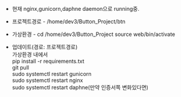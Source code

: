 - 현재 nginx,gunicorn,daphne daemon으로 running중.  
  
- 프로젝트경로 - /home/dev3/Button_Project/btn  
- 가상환경 - cd /home/dev3/Button_Project  source web/bin/activate  

- 업데이트(경로: 프로젝트경로)  
가상환경 내에서  
pip install -r requirements.txt  
git pull  
sudo systemctl restart gunicorn  
sudo systemctl restart nginx  
sudo systemctl restart daphne(만약 인증서쪽 변화있다면)  

